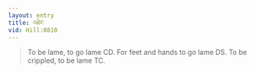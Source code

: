 ```yaml
---
layout: entry
title: འཐེང་
vid: Hill:0810
---
```

> To be lame, to go lame CD\. For feet and hands to go lame DS\. To be crippled, to be lame TC\.


